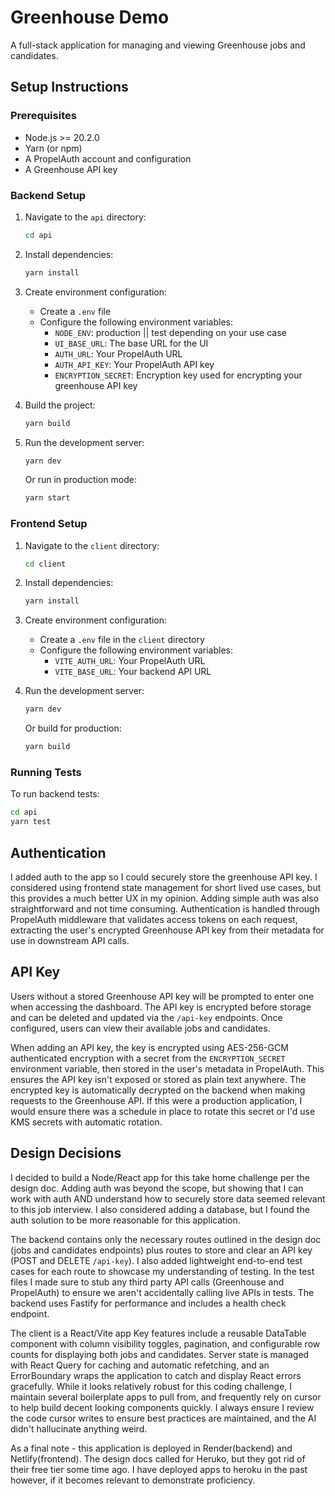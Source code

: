 # Greenhouse Demo

A full-stack application for managing and viewing Greenhouse jobs and candidates.

## Setup Instructions

### Prerequisites

- Node.js >= 20.2.0
- Yarn (or npm)
- A PropelAuth account and configuration
- A Greenhouse API key

### Backend Setup

1. Navigate to the `api` directory:
   ```bash
   cd api
   ```

2. Install dependencies:
   ```bash
   yarn install
   ```

3. Create environment configuration:
   - Create a `.env` file
   - Configure the following environment variables:
     - `NODE_ENV`: production || test depending on your use case
     - `UI_BASE_URL`: The base URL for the UI
     - `AUTH_URL`: Your PropelAuth URL
     - `AUTH_API_KEY`: Your PropelAuth API key
     - `ENCRYPTION_SECRET`: Encryption key used for encrypting your greenhouse API key

4. Build the project:
   ```bash
   yarn build
   ```

5. Run the development server:
   ```bash
   yarn dev
   ```

   Or run in production mode:
   ```bash
   yarn start
   ```

### Frontend Setup

1. Navigate to the `client` directory:
   ```bash
   cd client
   ```

2. Install dependencies:
   ```bash
   yarn install
   ```

3. Create environment configuration:
   - Create a `.env` file in the `client` directory
   - Configure the following environment variables:
     - `VITE_AUTH_URL`: Your PropelAuth URL
     - `VITE_BASE_URL`: Your backend API URL

4. Run the development server:
   ```bash
   yarn dev
   ```

   Or build for production:
   ```bash
   yarn build
   ```

### Running Tests

To run backend tests:
```bash
cd api
yarn test
```

## Authentication

I added auth to the app so I could securely store the greenhouse API key. I considered using frontend state management for short lived use cases, but this provides a much better UX in my opinion. Adding simple auth was also straightforward and not time consuming. Authentication is handled through PropelAuth middleware that validates access tokens on each request, extracting the user's encrypted Greenhouse API key from their metadata for use in downstream API calls. 

## API Key

Users without a stored Greenhouse API key will be prompted to enter one when accessing the dashboard. The API key is encrypted before storage and can be deleted and updated via the `/api-key` endpoints. Once configured, users can view their available jobs and candidates.

When adding an API key, the key is encrypted using AES-256-GCM authenticated encryption with a secret from the `ENCRYPTION_SECRET` environment variable, then stored in the user's metadata in PropelAuth. This ensures the API key isn't exposed or stored as plain text anywhere. The encrypted key is automatically decrypted on the backend when making requests to the Greenhouse API. If this were a production application, I would ensure there was a schedule in place to rotate this secret or I'd use KMS secrets with automatic rotation.

## Design Decisions

I decided to build a Node/React app for this take home challenge per the design doc. Adding auth was beyond the scope, but showing that I can work with auth AND understand how to securely store data seemed relevant to this job interview. I also considered adding a database, but I found the auth solution to be more reasonable for this application. 

The backend contains only the necessary routes outlined in the design doc (jobs and candidates endpoints) plus routes to store and clear an API key (POST and DELETE `/api-key`). I also added lightweight end-to-end test cases for each route to showcase my understanding of testing. In the test files I made sure to stub any third party API calls (Greenhouse and PropelAuth) to ensure we aren't accidentally calling live APIs in tests. The backend uses Fastify for performance and includes a health check endpoint. 

The client is a React/Vite app Key features include a reusable DataTable component with column visibility toggles, pagination, and configurable row counts for displaying both jobs and candidates. Server state is managed with React Query for caching and automatic refetching, and an ErrorBoundary wraps the application to catch and display React errors gracefully. While it looks relatively robust for this coding challenge, I maintain several boilerplate apps to pull from, and frequently rely on cursor to help build decent looking components quickly. I always ensure I review the code cursor writes to ensure best practices are maintained, and the AI didn't hallucinate anything weird. 

As a final note - this application is deployed in Render(backend) and Netlify(frontend). The design docs called for Heruko, but they got rid of their free tier some time ago. I have deployed apps to heroku in the past however, if it becomes relevant to demonstrate proficiency. 
